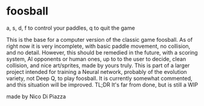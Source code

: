 # foosball

a, s, d, f to control your paddles, q to quit the game

This is the base for a computer version of the classic game foosball. As of right now it is very incomplete, with basic paddle movement, no collision, and no detail. However, this should be remedied in the future, with a scoring system, AI opponents or human ones, up to to the user to decide, clean collision, and nice art/sprites, made by yours truly. This is part of a larger project intended for training a Neural network, probably of the evolution variety, not Deep Q, to play foosball. It is currently somewhat commented, and this situation will be improved. TL;DR It's far from done, but is still a WIP

made by Nico Di Piazza

